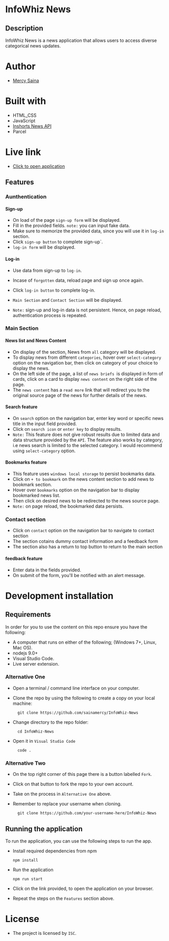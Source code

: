 # InfoWhiz News

## Description

InfoWhiz News is a news application that allows users to access diverse categorical news updates. 

# Author

- [Mercy Saina](https://github.com/sainamercy)

# Built with
- HTML_CSS
- JavaScript
- [Inshorts News API](https://github.com/cyberboysumanjay/Inshorts-News-API)
- Parcel

# Live link

- [Click to open application](info-whiz-news.vercel.app)

## Features

### Aunthentication 

#### Sign-up
- On load of the page `sign-up form` will be displayed.
- Fill in the provided fields. `note:` you can input fake data.
- Make sure to memorize the provided data, since you will use it in `log-in` section.
- Click `sign-up button` to complete sign-up`.
- `log-in form` will be displayed.

#### Log-in
- Use data from sign-up to `log-in`.
- Incase of `forgotten` data, reload page and sign up once again.
- Click `log-in button` to complete log-in.
- `Main Section` and `Contact Section` will be displayed.

- `Note:` sign-up and log-in data is not persistent. Hence, on page reload, authentication process is repeated.

### Main Section

#### News list and News Content
- On display of the section, News from `all` category will be displayed.
- To display news from different `categories`, hover over `select-category` option on the navigation bar, then click on category of your choice to display the news.
- On the left side of the page, a list of `news briefs `is displayed in form of cards, click on a card to display `news content` on the right side of the page.
- The `news content` has a `read more` link that will redirect you to the original source page of the news for further details of the news.

#### Search feature
- On `search` option on the navigation bar, enter key word or specific news title in the input field provided.
- Click on `search icon` or `enter key` to display results.
- `Note:` This feature does not give robust results due to limited data and data structure provided by the `API`. The feature also works by category, i.e news search is limited to the selected category. I would recommend using `select-category` option. 

#### Bookmarks feature
- This feature uses `windows local storage` to persist bookmarks data.
- Click on  `+ to bookmark` on the news content section to add news to bookmark section.
- Hover over `bookmarks` option on the navigation bar to display bookmarked news list.
- Then click on desired news to be redirected to the news source page.
- `Note:` on page reload, the bookmarked data persists.

### Contact section
- Click on `contact` option on the navigation bar to navigate to contact section
- The section cotains dummy contact information and a feedback form
- The section also has a return to top button to return to the main section

#### feedback feature
- Enter data in the fields provided.
- On submit of the form, you'll be notified with an alert message.


# Development installation

## Requirements

In order for you to use the content on this repo ensure you have the following:

- A computer that runs on either of the following; (Windows 7+, Linux, Mac OS).
-  nodejs 9.0+
- Visual Studio Code.
- Live server extension.

### Alternative One

- Open a terminal / command line interface on your computer.
- Clone the repo by using the following to create a copy on your local machine:

        git clone https://github.com/sainamercy/InfoWhiz-News
       
- Change directory to the repo folder:

        cd InfoWhiz-News

- Open it in ``Visual Studio Code``

        code .

### Alternative Two

- On the top right corner of this page there is a button labelled ``Fork``.
- Click on that button to fork the repo to your own account.
- Take on the process in ``Alternative One`` above.
- Remember to replace your username when cloning.

        git clone https://github.com/your-username-here/InfoWhiz-News

## Running the application

To run the application, you can use the following steps to run the app.

- Install required dependencies from npm

      npm install

- Run the application

      npm run start
  
- Click on the link provided, to open the application on your browser.
- Repeat the steps on the `Features` section above.

# License

- The project is licensed by `ISC`.


